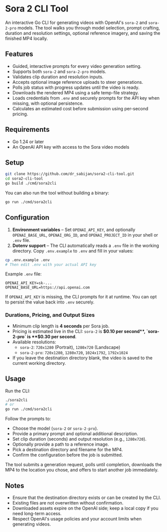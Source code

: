 # Sora 2 CLI Tool

An interactive Go CLI for generating videos with OpenAI's `sora-2` and `sora-2-pro` models. The tool walks you through model selection, prompt crafting, duration and resolution settings, optional reference imagery, and saving the finished MP4 locally.

## Features

- Guided, interactive prompts for every video generation setting.
- Supports both `sora-2` and `sora-2-pro` models.
- Validates clip duration and resolution inputs.
- Accepts optional image reference uploads to steer generations.
- Polls job status with progress updates until the video is ready.
- Downloads the rendered MP4 using a safe temp-file strategy.
- Loads credentials from `.env` and securely prompts for the API key when missing, with optional persistence.
- Calculates an estimated cost before submission using per-second pricing.

## Requirements

- Go 1.24 or later
- An OpenAI API key with access to the Sora video models

## Setup

```bash
git clone https://github.com/dr_sabijan/sora2-cli-tool.git
cd sora2-cli-tool
go build ./cmd/sora2cli
```

You can also run the tool without building a binary:

```bash
go run ./cmd/sora2cli
```

## Configuration

1. **Environment variables** – Set `OPENAI_API_KEY`, and optionally `OPENAI_BASE_URL`, `OPENAI_ORG_ID`, and `OPENAI_PROJECT_ID` in your shell or `.env` file.
2. **Dotenv support** – The CLI automatically reads a `.env` file in the working directory. Copy `.env.example` to `.env` and fill in your values:

```bash
cp .env.example .env
# Then edit .env with your actual API key
```

Example `.env` file:

```env
OPENAI_API_KEY=sk-...
OPENAI_BASE_URL=https://api.openai.com
```

If `OPENAI_API_KEY` is missing, the CLI prompts for it at runtime. You can opt to persist the value back into `.env` securely.

### Durations, Pricing, and Output Sizes

- Minimum clip length is **4 seconds** per Sora job.
- Pricing is estimated live in the CLI: `sora-2` is **$0.10 per second**, `sora-2-pro` is **$0.30 per second**.
- Available resolutions:
  - `sora-2`: `720x1280` (Portrait), `1280x720` (Landscape)
  - `sora-2-pro`: `720x1280`, `1280x720`, `1024x1792`, `1792x1024`
- If you leave the destination directory blank, the video is saved to the current working directory.

## Usage

Run the CLI:

```bash
./sora2cli
# or
go run ./cmd/sora2cli
```

Follow the prompts to:

- Choose the model (`sora-2` or `sora-2-pro`).
- Provide a primary prompt and optional additional description.
- Set clip duration (seconds) and output resolution (e.g., `1280x720`).
- Optionally provide a path to a reference image.
- Pick a destination directory and filename for the MP4.
- Confirm the configuration before the job is submitted.

The tool submits a generation request, polls until completion, downloads the MP4 to the location you chose, and offers to start another job immediately.

## Notes

- Ensure that the destination directory exists or can be created by the CLI.
- Existing files are not overwritten without confirmation.
- Downloaded assets expire on the OpenAI side; keep a local copy if you need long-term access.
- Respect OpenAI's usage policies and your account limits when generating videos.
